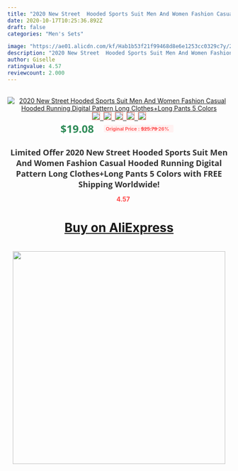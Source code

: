 ```yaml
---
title: "2020 New Street  Hooded Sports Suit Men And Women Fashion Casual Hooded Running Digital Pattern Long Clothes+Long Pants 5 Colors"
date: 2020-10-17T10:25:36.892Z
draft: false
categories: "Men's Sets"

image: "https://ae01.alicdn.com/kf/Hab1b53f21f99468d8e6e1253cc0329c7y/2020-New-Street-Hooded-Sports-Suit-Men-And-Women-Fashion-Casual-Hooded-Running-Digital-Pattern-Long.jpg"
description: "2020 New Street  Hooded Sports Suit Men And Women Fashion Casual Hooded Running Digital Pattern Long Clothes+Long Pants 5 Colors"
author: Giselle
ratingvalue: 4.57
reviewcount: 2.000
---
```

<br>
<div style="text-align: center;">
<a href="https://s.click.aliexpress.com/e/_AtPqnj" target="_blank" rel="nofollow noopener noreferrer"><img alt="2020 New Street  Hooded Sports Suit Men And Women Fashion Casual Hooded Running Digital Pattern Long Clothes+Long Pants 5 Colors" class="magnifier-image" src="https://ae01.alicdn.com/kf/Hab1b53f21f99468d8e6e1253cc0329c7y/2020-New-Street-Hooded-Sports-Suit-Men-And-Women-Fashion-Casual-Hooded-Running-Digital-Pattern-Long.jpg_640x640.jpg">
<br>
<img style="border:1px solid salmon" src="https://ae01.alicdn.com/kf/Hab1b53f21f99468d8e6e1253cc0329c7y/2020-New-Street-Hooded-Sports-Suit-Men-And-Women-Fashion-Casual-Hooded-Running-Digital-Pattern-Long.jpg_120x120.jpg">&nbsp;&nbsp;<img style="border:1px solid salmon" src="https://ae01.alicdn.com/kf/H7cfc8bd8a8e240eabbba3b2afa570cfff/2020-New-Street-Hooded-Sports-Suit-Men-And-Women-Fashion-Casual-Hooded-Running-Digital-Pattern-Long.jpg_120x120.jpg">&nbsp;&nbsp;<img style="border:1px solid salmon" src="https://ae01.alicdn.com/kf/He23cd893400c41abbf1838ad733f2269b/2020-New-Street-Hooded-Sports-Suit-Men-And-Women-Fashion-Casual-Hooded-Running-Digital-Pattern-Long.jpg_120x120.jpg">&nbsp;&nbsp;<img style="border:1px solid salmon" src="https://ae01.alicdn.com/kf/H90f62f922ecb485098a1f4f67c4d9d37L/2020-New-Street-Hooded-Sports-Suit-Men-And-Women-Fashion-Casual-Hooded-Running-Digital-Pattern-Long.jpg_120x120.jpg">&nbsp;&nbsp;<img style="border:1px solid salmon" src="https://ae01.alicdn.com/kf/H8ed769ae935243d3967fe5d688e754acU/2020-New-Street-Hooded-Sports-Suit-Men-And-Women-Fashion-Casual-Hooded-Running-Digital-Pattern-Long.jpg_120x120.jpg"></a></div><br0>
<div style="text-align: center;"><span style="background-color: white; border: 0px; box-sizing: border-box; color: seagreen; display: inline-block; font-family: &quot;open sans&quot; , &quot;arial&quot; , &quot;helvetica&quot; , sans-serif , &quot;heiti&quot;; font-size: 24px; font-stretch: inherit; font-weight: 700; line-height: inherit; margin: 0px 10px 0px 0px; padding: 0px; vertical-align: middle;">$19.08 </span>
<span style="background: rgb(255 , 241 , 241); border-radius: 3px; border: 0px; box-sizing: border-box; color: #ff4747; display: inline-block; font-family: inherit; font-size: 12px; font-stretch: inherit; font-style: inherit; font-variant: inherit; font-weight: 600; line-height: inherit; margin: 0px; padding: 2px 5px; transform: scale(0.9); vertical-align: middle;">Original Price : <b style="text-decoration: line-through;">$25.79 </b> 26%&nbsp;&nbsp;</span></div>
<h1 style="color: #333333; display: inline-block; font-family: &quot;open sans&quot; , &quot;arial&quot; , &quot;helvetica&quot; , sans-serif , &quot;heiti&quot;; font-size: 18px; font-stretch: inherit; font-weight: 700; text-align: center;">Limited Offer 2020 New Street  Hooded Sports Suit Men And Women Fashion Casual Hooded Running Digital Pattern Long Clothes+Long Pants 5 Colors with FREE Shipping Worldwide!</h1>
<div style="color: #ff4747; text-align: center;">
<img src="https://4.bp.blogspot.com/-M0ZcTcb-5uY/XleCXlxnR4I/AAAAAAAAAEc/OrjgMkXV1oMQFaCRZj5HQwOCBcu3w1FegCPcBGAYYCw/s1600/star.png" style="height: 15px;">&nbsp;<b>4.57</b></div>
<div class="button_cont" align="center"><a class="buynow_a" href="https://s.click.aliexpress.com/e/_AtPqnj" target="_blank" rel="nofollow noopener noreferrer"><H1>Buy on AliExpress</H1></a></div><br>
<div class="separator" style="clear: both; text-align: center;">
<img src="https://lh3.googleusercontent.com/-pTy5HemUv9M/XlePHvY0dAI/AAAAAAAAAE4/0nX5iRUoIWY8eMW9Dpxeirr157OZliDIgCLcBGAsYHQ/s1600/badge.gif" width="480">
</div>
